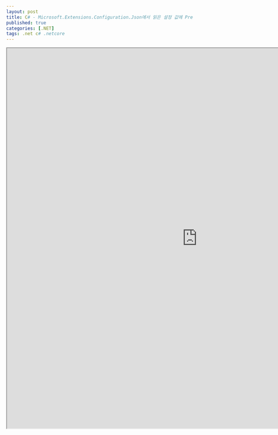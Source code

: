 ```yaml
---
layout: post
title: C# - Microsoft.Extensions.Configuration.Json에서 읽은 설정 값에 Prefix 부여
published: true
categories: [.NET]
tags: .net c# .netcore
---  
```

<iframe width="1024" height="1024" src="https://docs.google.com/document/d/e/2PACX-1vQbK6RbrkoyhQDL1u1_8_ZQ02Dsqhkdv3WHj2UHY8SyuM5fgOy3RtIZ2B2f0iFtMqySU-dCZKjAsd4Y/pub?embedded=true"></iframe>    
   
